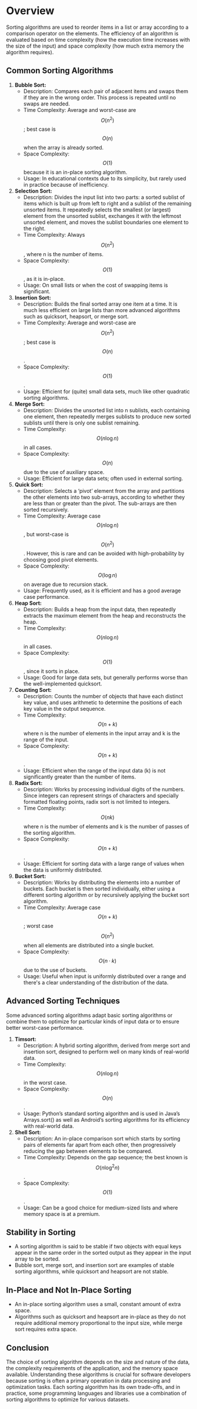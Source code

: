 # Overview

Sorting algorithms are used to reorder items in a list or array according to a comparison operator on the elements. The efficiency of an algorithm is evaluated based on time complexity (how the execution time increases with the size of the input) and space complexity (how much extra memory the algorithm requires).

## Common Sorting Algorithms

1. **Bubble Sort:**
    - Description: Compares each pair of adjacent items and swaps them if they are in the wrong order. This process is repeated until no swaps are needed.
    - Time Complexity: Average and worst-case are $$O(n^2)$$; best case is $$O(n)$$ when the array is already sorted.
    - Space Complexity: $$O(1)$$ because it is an in-place sorting algorithm.
    - Usage: In educational contexts due to its simplicity, but rarely used in practice because of inefficiency.
2. **Selection Sort:**
    - Description: Divides the input list into two parts: a sorted sublist of items which is built up from left to right and a sublist of the remaining unsorted items. It repeatedly selects the smallest (or largest) element from the unsorted sublist, exchanges it with the leftmost unsorted element, and moves the sublist boundaries one element to the right.
    - Time Complexity: Always $$O(n^2)$$, where n is the number of items.
    - Space Complexity: $$O(1)$$, as it is in-place.
    - Usage: On small lists or when the cost of swapping items is significant.
3. **Insertion Sort:**
    - Description: Builds the final sorted array one item at a time. It is much less efficient on large lists than more advanced algorithms such as quicksort, heapsort, or merge sort.
    - Time Complexity: Average and worst-case are $$O(n^2)$$; best case is $$O(n)$$.
    - Space Complexity: $$O(1)$$.
    - Usage: Efficient for (quite) small data sets, much like other quadratic sorting algorithms.
4. **Merge Sort:**
    - Description: Divides the unsorted list into n sublists, each containing one element, then repeatedly merges sublists to produce new sorted sublists until there is only one sublist remaining.
    - Time Complexity: $$O(n \log n)$$ in all cases.
    - Space Complexity: $$O(n)$$ due to the use of auxiliary space.
    - Usage: Efficient for large data sets; often used in external sorting.
5. **Quick Sort:**
    - Description: Selects a ‘pivot’ element from the array and partitions the other elements into two sub-arrays, according to whether they are less than or greater than the pivot. The sub-arrays are then sorted recursively.
    - Time Complexity: Average case $$O(n \log n)$$, but worst-case is $$O(n^2)$$. However, this is rare and can be avoided with high-probability by choosing good pivot elements.
    - Space Complexity: $$O(\log n)$$ on average due to recursion stack.
    - Usage: Frequently used, as it is efficient and has a good average case performance.
6. **Heap Sort:**
    - Description: Builds a heap from the input data, then repeatedly extracts the maximum element from the heap and reconstructs the heap.
    - Time Complexity: $$O(n \log n)$$ in all cases.
    - Space Complexity: $$O(1)$$, since it sorts in place.
    - Usage: Good for large data sets, but generally performs worse than the well-implemented quicksort.
7. **Counting Sort:**
    - Description: Counts the number of objects that have each distinct key value, and uses arithmetic to determine the positions of each key value in the output sequence.
    - Time Complexity: $$O(n+k)$$ where n is the number of elements in the input array and k is the range of the input.
    - Space Complexity: $$O(n+k)$$.
    - Usage: Efficient when the range of the input data (k) is not significantly greater than the number of items.
8. **Radix Sort:**
    - Description: Works by processing individual digits of the numbers. Since integers can represent strings of characters and specially formatted floating points, radix sort is not limited to integers.
    - Time Complexity: $$O(nk)$$ where n is the number of elements and k is the number of passes of the sorting algorithm.
    - Space Complexity: $$O(n+k)$$.
    - Usage: Efficient for sorting data with a large range of values when the data is uniformly distributed.
9. **Bucket Sort:**
    - Description: Works by distributing the elements into a number of buckets. Each bucket is then sorted individually, either using a different sorting algorithm or by recursively applying the bucket sort algorithm.
    - Time Complexity: Average case $$O(n + k)$$; worst case $$O(n^2)$$ when all elements are distributed into a single bucket.
    - Space Complexity: $$O(n·k)$$ due to the use of buckets.
    - Usage: Useful when input is uniformly distributed over a range and there's a clear understanding of the distribution of the data.

## Advanced Sorting Techniques
Some advanced sorting algorithms adapt basic sorting algorithms or combine them to optimize for particular kinds of input data or to ensure better worst-case performance.

1. **Timsort:**
    - Description: A hybrid sorting algorithm, derived from merge sort and insertion sort, designed to perform well on many kinds of real-world data.
    - Time Complexity: $$O(n \log n)$$ in the worst case.
    - Space Complexity: $$O(n)$$.
    - Usage: Python’s standard sorting algorithm and is used in Java’s Arrays.sort() as well as Android’s sorting algorithms for its efficiency with real-world data.
2. **Shell Sort:**
    - Description: An in-place comparison sort which starts by sorting pairs of elements far apart from each other, then progressively reducing the gap between elements to be compared.
    - Time Complexity: Depends on the gap sequence; the best known is $$O(n \log^2 n)$$.
    - Space Complexity: $$O(1)$$.
    - Usage: Can be a good choice for medium-sized lists and where memory space is at a premium.

## Stability in Sorting
- A sorting algorithm is said to be stable if two objects with equal keys appear in the same order in the sorted output as they appear in the input array to be sorted.
- Bubble sort, merge sort, and insertion sort are examples of stable sorting algorithms, while quicksort and heapsort are not stable.

## In-Place and Not In-Place Sorting
- An in-place sorting algorithm uses a small, constant amount of extra space.
- Algorithms such as quicksort and heapsort are in-place as they do not require additional memory proportional to the input size, while merge sort requires extra space.

## Conclusion
The choice of sorting algorithm depends on the size and nature of the data, the complexity requirements of the application, and the memory space available. Understanding these algorithms is crucial for software developers because sorting is often a primary operation in data processing and optimization tasks. Each sorting algorithm has its own trade-offs, and in practice, some programming languages and libraries use a combination of sorting algorithms to optimize for various datasets.
